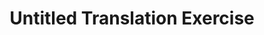 ---
ee_id_thing: '157'
site: '1'
type: '2'
inv_num: 2006-002
add_credit:
url: 2006-002-untitled-translation-exercise
title: Untitled Translation Exercise
year: '2006'
display_year: '2006'
medium: Video
dims: 1:41:53 minutes
pitch: Dazed and Confused dubbed back into English via an outsource firm in Bangalore.
ps: "​So......yes the dialog in the film is still in English. :)"
live_url:
youtube:
related_code:
imgs: translation-2006-002-install-6-database.jpg
subheading:
download:
commission:
related:
layout: things-i-made
---